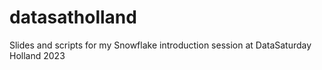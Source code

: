 # datasatholland
Slides and scripts for my Snowflake introduction session at DataSaturday Holland 2023
